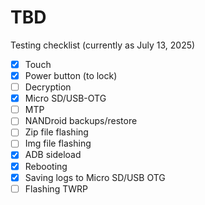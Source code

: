 # TBD
 
 Testing checklist (currently as July 13, 2025)

 - [x] Touch
 - [x] Power button (to lock)
 - [ ] Decryption
 - [x] Micro SD/USB-OTG
 - [ ] MTP
 - [ ] NANDroid backups/restore
 - [ ] Zip file flashing
 - [ ] Img file flashing
 - [x] ADB sideload
 - [x] Rebooting
 - [x] Saving logs to Micro SD/USB OTG
 - [ ] Flashing TWRP
